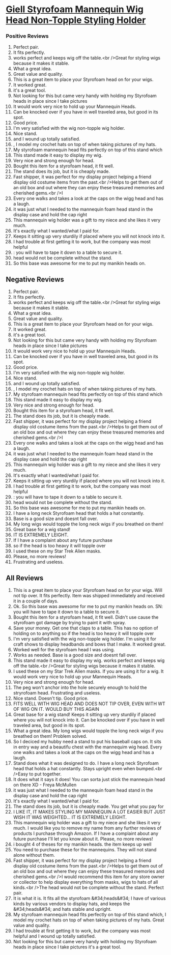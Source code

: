 # [Giell Styrofoam Mannequin Wig Head Non-Topple Styling Holder](https://products.checkmycream.com/products/Giell-Styrofoam-Mannequin-Wig-Head-Non-Topple-Styling-Holder.html)

### Positive Reviews

<ol>
      <li>Perfect pair.</li>
      <li>It fits perfectly.</li>
      <li>works perfect and keeps wig off the table.&lt;br /&gt;Great for styling wigs because it makes it stable.</li>
      <li>What a great idea.  </li>
      <li>Great value and quality.</li>
      <li>This is a great item to place your Styrofoam head on for your wigs.</li>
      <li>It worked great.</li>
      <li>it&#x27;s a great tool.</li>
      <li>Not looking for this but came very  handy with holding my Styrofoam heads in place since I take pictures</li>
      <li>It would work very nice to hold up your Mannequin Heads.</li>
      <li>Can be knocked over if you have in well traveled area, but good in its spot.</li>
      <li>Good price.</li>
      <li>I&#x27;m very satisfied with the wig non-topple wig holder.</li>
      <li>Nice stand.</li>
      <li>and I wound up totally satisfied.</li>
      <li>, I model my crochet hats on top of when taking pictures of my hats.</li>
      <li>My styrofoam mannequin head fits perfectly on top of this stand which</li>
      <li>This stand made it easy to display my wig.</li>
      <li>Very nice and strong enough  for head.</li>
      <li>Bought this item for a styrofoam head, it fit well.</li>
      <li>The stand does its job, but it is cheaply made.</li>
      <li>Fast shipper, it was perfect for my display project helping a friend display old costume items from the past.&lt;br /&gt;Helps to get them out of an old box and out where they can enjoy these treasured memories and cherished gems.&lt;br /&gt;I</li>
      <li>Every one walks and takes a look at the caps on the wigg head and has a laugh.</li>
      <li>it was just what I needed to the mannequin foam head stand in the display case and hold the cap right</li>
      <li>This mannequin wig holder was a gift to my niece and she likes it very much.  </li>
      <li>It&#x27;s exactly what I wanted/what I paid for.</li>
      <li>Keeps it sitting up very sturdily if placed where you will not knock into it.  </li>
      <li>I had trouble at first getting it to work, but the company was most helpful</li>
      <li>: you will have to tape it down to a table to secure it.</li>
      <li>head would not be complete without the stand.</li>
      <li>So this base was awesome for me to put my manikin heads on.</li>
</ol>


<h2>Negative Reviews</h2>
<ol>
<li> Perfect pair.</li>
<li> It fits perfectly.</li>
<li> works perfect and keeps wig off the table.&lt;br /&gt;Great for styling wigs because it makes it stable.</li>
<li> What a great idea.  </li>
<li> Great value and quality.</li>
<li> This is a great item to place your Styrofoam head on for your wigs.</li>
<li> It worked great.</li>
<li> it&#x27;s a great tool.</li>
<li> Not looking for this but came very  handy with holding my Styrofoam heads in place since I take pictures</li>
<li> It would work very nice to hold up your Mannequin Heads.</li>
<li> Can be knocked over if you have in well traveled area, but good in its spot.</li>
<li> Good price.</li>
<li> I&#x27;m very satisfied with the wig non-topple wig holder.</li>
<li> Nice stand.</li>
<li> and I wound up totally satisfied.</li>
<li> , I model my crochet hats on top of when taking pictures of my hats.</li>
<li> My styrofoam mannequin head fits perfectly on top of this stand which</li>
<li> This stand made it easy to display my wig.</li>
<li> Very nice and strong enough  for head.</li>
<li> Bought this item for a styrofoam head, it fit well.</li>
<li> The stand does its job, but it is cheaply made.</li>
<li> Fast shipper, it was perfect for my display project helping a friend display old costume items from the past.&lt;br /&gt;Helps to get them out of an old box and out where they can enjoy these treasured memories and cherished gems.&lt;br /&gt;I</li>
<li> Every one walks and takes a look at the caps on the wigg head and has a laugh.</li>
<li> it was just what I needed to the mannequin foam head stand in the display case and hold the cap right</li>
<li> This mannequin wig holder was a gift to my niece and she likes it very much.  </li>
<li> It&#x27;s exactly what I wanted/what I paid for.</li>
<li> Keeps it sitting up very sturdily if placed where you will not knock into it.  </li>
<li> I had trouble at first getting it to work, but the company was most helpful</li>
<li> : you will have to tape it down to a table to secure it.</li>
<li> head would not be complete without the stand.</li>
<li> So this base was awesome for me to put my manikin heads on.</li>
<li> I have a long neck Styrofoam head that holds a hat constantly.</li>
<li> Base is a good size and doesnt fall over.</li>
<li> My long wigs would topple the long neck wigs if you breathed on them!  </li>
<li> Great base for a wig stand!  </li>
<li> IT IS EXTREMELY LEIGHT.</li>
<li> If I have a complaint about any future purchase</li>
<li> so if the head is too heavy it will topple over</li>
<li> I used these on my Star Trek Alien masks.  </li>
<li> Please, no more reviews!</li>
<li> Frustrating and useless.</li>
</ol>

<h2>All Reviews</h2>

<ol>
    <li> This is a great item to place your Styrofoam head on for your wigs. Will not tip over. It fits perfectly. Item was shipped immediately and received it in a couple of days.</li>
    <li> Ok. So this base was awesome for me to put my manikin heads on. SN: you will have to tape it down to a table to secure it.</li>
    <li> Bought this item for a styrofoam head, it fit well. Didn&#x27;t use cause the styrofoam got damage by trying to paint it with spray.</li>
    <li> Save your money. Get one that claps to a table. This has no option of holding on to anything so if the head is too heavy it will topple over</li>
    <li> I&#x27;m very satisfied with the wig non-topple wig holder. I&#x27;m using it for craft shows to display headbands and bows that I make. It worked great.</li>
    <li> Worked well for the styrofoam head I was using.</li>
    <li> Works as needed. Base is a good size and doesnt fall over.</li>
    <li> This stand made it easy to display my wig. works perfect and keeps wig off the table.&lt;br /&gt;Great for styling wigs because it makes it stable.</li>
    <li> I used these on my Star Trek Alien masks.  If you are using it for a wig.  It would work very nice to hold up your Mannequin Heads.</li>
    <li> Very nice and strong enough  for head.</li>
    <li> The peg won&#x27;t anchor into the hole securely enough to hold the stryrofoam head.  Frustrating and useless.</li>
    <li> Nice stand. Doesn&#x27;t tip. Good price.</li>
    <li> FITS WELL WITH WIG HEAD AND DOES NOT TIP OVER, EVEN WITH WT OF WIG  ON IT. WOULD BUY THIS AGAIN</li>
    <li> Great base for a wig stand!  Keeps it sitting up very sturdily if placed where you will not knock into it.  Can be knocked over if you have in well traveled area, but good in its spot.</li>
    <li> What a great idea.  My long wigs would topple the long neck wigs if you breathed on them!  Problem solved.</li>
    <li> So I deciced my hubby need a stand to put his baseball caps on. It sits in entry way and a beautifu chest with the mannequim wig head. Every one walks and takes a look at the caps on the wigg head and has a laugh.</li>
    <li> Stand does what it was designed to do. I have a long neck Styrofoam head that holds a hat constantly. Stays upright even when bumped.&lt;br /&gt;Easy to put together.</li>
    <li> It does what it says it does! You can sorta just stick the mannequin head on there XD - Freya McMullen</li>
    <li> it was just what I needed to the mannequin foam head stand in the display case and hold the cap right</li>
    <li> It&#x27;s exactly what I wanted/what I paid for.</li>
    <li> The stand does its job, but it is cheaply made. You get what you pay for</li>
    <li> I LIKE IT, IT MAKES STYLING MY MANNEQUIN A LOT EASIER BUT JUST WISH IT WAS WEIGHTED... IT IS EXTREMELY LEIGHT.</li>
    <li> This mannequin wig holder was a gift to my niece and she likes it very much.  I would like you to remove my name from any further reviews of products I purchase through Amazon.  If I have a complaint about any future purchase I&#x27;ll let you know about it.  Please, no more reviews!</li>
    <li> i bought 4 of theses for my manikin heads. the item keeps up well</li>
    <li> You need to purchase these for the mannequins. They will not stand alone without them.</li>
    <li> Fast shipper, it was perfect for my display project helping a friend display old costume items from the past.&lt;br /&gt;Helps to get them out of an old box and out where they can enjoy these treasured memories and cherished gems.&lt;br /&gt;I would recommend this item for any store owner or collector to help display everything from masks, wigs to hats of all kinds.&lt;br /&gt;The head would not be complete without the stand. Perfect pair.</li>
    <li> It is what it is.  It fits all the styrofoam &amp;#34;heads&amp;#34; I have of various kinds by various vendors to display hats, and keeps the &amp;#34;heads&amp;#34; and hats stable and upright.</li>
    <li> My styrofoam mannequin head fits perfectly on top of this stand which, I model my crochet hats on top of when taking pictures of my hats. Great value and quality.</li>
    <li> I had trouble at first getting it to work, but the company was most helpful and I wound up totally satisfied.</li>
    <li> Not looking for this but came very  handy with holding my Styrofoam heads in place since I take pictures it&#x27;s a great tool.</li>
</ol>




